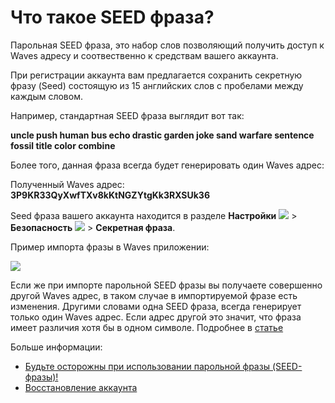 # Что такое SEED фраза?

Парольная SEED фраза, это набор слов позволяющий получить доступ к Waves адресу и соотвественно к средствам вашего аккаунта.

При регистрации аккаунта вам предлагается сохранить секретную фразу (Seed) состоящую из 15 английских слов с пробелами между каждым словом.

Например, стандартная SEED фраза выглядит вот так:

**uncle push human bus echo drastic garden joke sand warfare sentence fossil title color combine**

Более того, данная фраза всегда будет генерировать один Waves адрес:

Полученный Waves адрес: **3P9KR33QyXwfTXv8kKtNGZYtgKk3RXSUk36**

Seed фраза вашего аккаунта находится в разделе **Настройки** ![](/_assets/seed_phrase_02.png) > **Безопасность** ![](/_assets/seed_phrase_03.png) > **Секретная фраза**.

Пример импорта фразы в Waves приложении:

![](/_assets/seed_phrase_01.png)

Если же при импорте парольной SEED фразы вы получаете совершенно другой Waves адрес, в таком случае в импортируемой фразе есть изменения. Другими словами одна SEED фраза, всегда генерирует только один Waves адрес. Если адрес другой это значит, что фраза имеет различия хотя бы в одном символе. Подробнее в [статье](/waves-client/frequently-asked-questions-faq/account-management/one-seed.md)

Больше информации:

 * [Будьте осторожны при использовании парольной фразы (SEED-фразы)!](/waves-client/security/safe-place.md)
 * [Восстановление аккаунта](/waves-client/account-management/restore-an-account.md)
